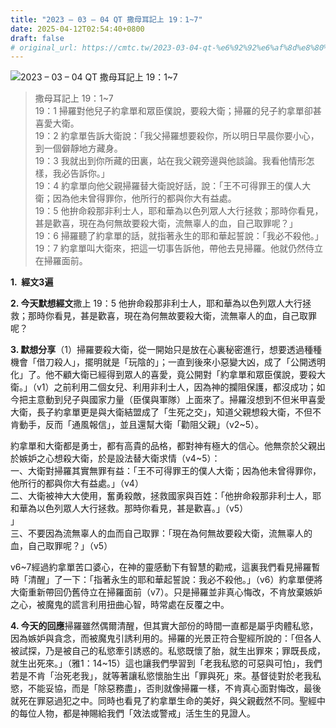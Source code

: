 ```yaml
---
title: "2023 – 03 – 04 QT 撒母耳記上 19：1~7"
date: 2025-04-12T02:54:40+0800
draft: false
# original_url: https://cmtc.tw/2023-03-04-qt-%e6%92%92%e6%af%8d%e8%80%b3%e8%a8%98%e4%b8%8a-19%ef%bc%9a17
---
```


![2023 – 03 – 04 QT 撒母耳記上 19：1~7](/images/qt.jpg  "2023 – 03 – 04 QT 撒母耳記上 19：1~7")

> 撒母耳記上 19：1~7  
> 19：1 掃羅對他兒子約拿單和眾臣僕說，要殺大衛；掃羅的兒子約拿單卻甚喜愛大衛。  
> 19：2 約拿單告訴大衛說：「我父掃羅想要殺你，所以明日早晨你要小心，到一個僻靜地方藏身。  
> 19：3 我就出到你所藏的田裏，站在我父親旁邊與他談論。我看他情形怎樣，我必告訴你。」  
> 19：4 約拿單向他父親掃羅替大衛說好話，說：「王不可得罪王的僕人大衛；因為他未曾得罪你，他所行的都與你大有益處。  
> 19：5 他拚命殺那非利士人，耶和華為以色列眾人大行拯救；那時你看見，甚是歡喜，現在為何無故要殺大衛，流無辜人的血，自己取罪呢？」  
> 19：6 掃羅聽了約拿單的話，就指著永生的耶和華起誓說：「我必不殺他。」  
> 19：7 約拿單叫大衛來，把這一切事告訴他，帶他去見掃羅。他就仍然侍立在掃羅面前。

**1.  經文3遍**

**2. 今天默想經文**撒上 19：5 他拚命殺那非利士人，耶和華為以色列眾人大行拯救；那時你看見，甚是歡喜，現在為何無故要殺大衛，流無辜人的血，自己取罪呢？

**3. 默想分享**（1）掃羅要殺大衛，從一開始只是放在心裏秘密進行，想要透過種種機會「借刀殺人」，擺明就是「玩陰的」；一直到後來小惡變大凶，成了「公開透明化」了。他不顧大衛已經得到眾人的喜愛，竟公開對「約拿單和眾臣僕說，要殺大衛。」（v1）之前利用二個女兒、利用非利士人，因為神的攔阻保護，都沒成功；如今把主意動到兒子與國家力量（臣僕與軍隊）上面來了。掃羅沒想到不但米甲喜愛大衛，長子約拿單更是與大衛結盟成了「生死之交」，知道父親想殺大衛，不但不肯動手，反而「通風報信」，並且還幫大衛「勸阻父親」（v2~5）。

約拿單和大衛都是勇士，都有高貴的品格，都對神有極大的信心。他無奈於父親出於嫉妒之心想殺大衛，於是設法替大衛求情（v4~5）：  
一、大衛對掃羅其實無罪有益：「王不可得罪王的僕人大衛；因為他未曾得罪你，他所行的都與你大有益處。」（v4）  
二、大衛被神大大使用，奮勇殺敵，拯救國家與百姓：「他拚命殺那非利士人，耶和華為以色列眾人大行拯救。那時你看見，甚是歡喜。」（v5）  
」  
三、不要因為流無辜人的血而自己取罪：「現在為何無故要殺大衛，流無辜人的血，自己取罪呢？」（v5）

v6~7經過約拿單苦口婆心，在神的靈感動下有智慧的勸戒，這裏我們看見掃羅暫時「清醒」了一下：「指著永生的耶和華起誓說：我必不殺他。」（v6）約拿單便將大衛重新帶回仍舊侍立在掃羅面前（v7）。只是掃羅並非真心悔改，不肯放棄嫉妒之心，被魔鬼的謊言利用扭曲心智，時常處在反覆之中。

**4. 今天的回應**掃羅雖然偶爾清醒，但其實大部份的時間一直都是屬乎肉體私慾，因為嫉妒與貪念，而被魔鬼引誘利用的。掃羅的光景正符合聖經所說的：「但各人被試探，乃是被自己的私慾牽引誘惑的。私慾既懷了胎，就生出罪來；罪既長成，就生出死來。」（雅1：14~15）這也讓我們學習到「老我私慾的可惡與可怕」，我們若是不肯「治死老我」，就等著讓私慾懷胎生出「罪與死」來。基督徒對於老我私慾，不能妥協，而是「除惡務盡」，否則就像掃羅一樣，不肯真心面對悔改，最後就死在罪惡過犯之中。同時也看見了約拿單生命的美好，與父親截然不同。聖經中的每位人物，都是神賜給我們「效法或警戒」活生生的見證人。